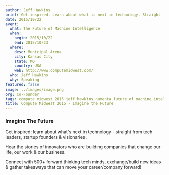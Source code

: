 ```yaml
---
author: Jeff Hawkins
brief: Get inspired. Learn about what is next in technology. Straight from tech leaders, startup founders and visionaries. Hear the stories of innovators who are building companies that change our life, our work and our business.
date: 2015/10/22
event:
  what: The Future of Machine Intelligence
  when:
    begin: 2015/10/22
    end: 2015/10/23
  where:
    desc: Municipal Arena
    city: Kansas City
    state: MO
    country: USA
    web: http://www.computemidwest.com/
  who: Jeff Hawkins
  why: Speaking
featured: false
image: ../images/image.png
org: Co-Founder
tags: compute midwest 2015 jeff hawkins numenta future of machine intelligence imagine the future
title: Compute Midwest 2015 - Imagine the Future
---
```


### Imagine The Future

Get inspired: learn about what's next in technology - straight from tech
leaders, startup founders & visionaries.

Hear the stories of innovators who are building companies that change our life,
our work & our business.

Connect with 500+ forward thinking tech minds, exchange/build new ideas & gather
takeaways that can move your career/company forward!
